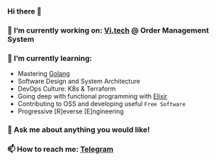 ### Hi there 👋

<!--
**nenavizhuleto/nenavizhuleto** is a ✨ _special_ ✨ repository because its `README.md` (this file) appears on your GitHub profile.

Here are some ideas to get you started:

- 👯 I’m looking to collaborate on ...
- 🤔 I’m looking for help with ...
- 😄 Pronouns: ...
- ⚡ Fun fact: 
-->

### 🔭 I’m currently working on: [Vi.tech](https://vitech.team/) @ Order Management System

### 🌱 I’m currently learning:

- Mastering [Golang](https://go.dev/)
- Software Design and System Architecture
- DevOps Culture: K8s & Terraform
- Going deep with functional programming with [Elixir](https://elixir-lang.org/)
- Contributing to OSS and developing useful `Free Software`
- Progressive [R]everse [E]ngineering

### 💬 Ask me about anything you would like!

### 📫 How to reach me: [Telegram](https://t.me/nenavizhuleto)
